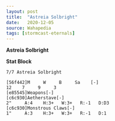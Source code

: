 ```yaml
---
layout: post
title:  "Astreia Solbright"
date:   2020-12-05
source: Wahapedia
tags: [stormcast-eternals]
---
```


**Astreia Solbright**

**Stat Block**
```
7/7 Astreia Solbright
```

```
[56f442]M     W     B     Sa    [-]
12    7     9     3     
[e85545]Weapons[-]
[c6c930]Aetherstave[-]
2"     A:4    H:3+   W:3+   R:-1   D:D3  
[c6c930]Monstrous Claws[-]
1"     A:3    H:3+   W:3+   R:-1   D:1   
```


